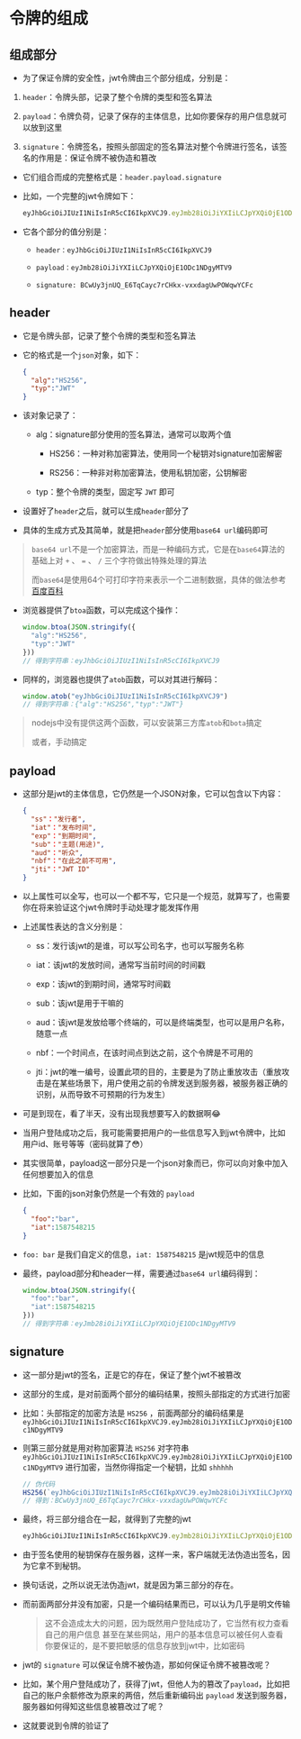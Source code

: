 # 令牌的组成

## 组成部分

  - 为了保证令牌的安全性，jwt令牌由三个部分组成，分别是：

1.  `header`：令牌头部，记录了整个令牌的类型和签名算法

2.  `payload`：令牌负荷，记录了保存的主体信息，比如你要保存的用户信息就可以放到这里

3.  `signature`：令牌签名，按照头部固定的签名算法对整个令牌进行签名，该签名的作用是：保证令牌不被伪造和篡改

  - 它们组合而成的完整格式是：`header.payload.signature`

  - 比如，一个完整的jwt令牌如下：

    ```javascript
    eyJhbGciOiJIUzI1NiIsInR5cCI6IkpXVCJ9.eyJmb28iOiJiYXIiLCJpYXQiOjE1ODc1NDgyMTV9.BCwUy3jnUQ_E6TqCayc7rCHkx-vxxdagUwPOWqwYCFc
    ```

  - 它各个部分的值分别是：

      - `header：eyJhbGciOiJIUzI1NiIsInR5cCI6IkpXVCJ9`

      - `payload：eyJmb28iOiJiYXIiLCJpYXQiOjE1ODc1NDgyMTV9`

      - `signature: BCwUy3jnUQ_E6TqCayc7rCHkx-vxxdagUwPOWqwYCFc`

## header

  - 它是令牌头部，记录了整个令牌的类型和签名算法

  - 它的格式是一个`json`对象，如下：

    ```json
    {
      "alg":"HS256",
      "typ":"JWT"
    }
    ```

  - 该对象记录了：

      - alg：signature部分使用的签名算法，通常可以取两个值

          - HS256：一种对称加密算法，使用同一个秘钥对signature加密解密

          - RS256：一种非对称加密算法，使用私钥加密，公钥解密

      - typ：整个令牌的类型，固定写 `JWT` 即可

  - 设置好了`header`之后，就可以生成`header`部分了

  - 具体的生成方式及其简单，就是把`header`部分使用`base64 url`编码即可

> `base64 url`不是一个加密算法，而是一种编码方式，它是在`base64`算法的基础上对 `+` 、 `=` 、 `/` 三个字符做出特殊处理的算法
>
> 而`base64`是使用64个可打印字符来表示一个二进制数据，具体的做法参考[百度百科](https://baike.baidu.com/item/base64/8545775?fr=aladdin "百度百科")

  - 浏览器提供了`btoa`函数，可以完成这个操作：

    ```javascript
    window.btoa(JSON.stringify({
      "alg":"HS256",
      "typ":"JWT"
    }))
    // 得到字符串：eyJhbGciOiJIUzI1NiIsInR5cCI6IkpXVCJ9
    ```

  - 同样的，浏览器也提供了`atob`函数，可以对其进行解码：

    ```javascript
    window.atob("eyJhbGciOiJIUzI1NiIsInR5cCI6IkpXVCJ9")
    // 得到字符串：{"alg":"HS256","typ":"JWT"}
    ```

> nodejs中没有提供这两个函数，可以安装第三方库`atob`和`bota`搞定
>
> 或者，手动搞定

## payload

  - 这部分是jwt的主体信息，它仍然是一个JSON对象，它可以包含以下内容：

    ```json
    {
      "ss"："发行者",
      "iat"："发布时间",
      "exp"："到期时间",
      "sub"："主题(用途)",
      "aud"："听众",
      "nbf"："在此之前不可用",
      "jti"："JWT ID"
    }
    ```

  - 以上属性可以全写，也可以一个都不写，它只是一个规范，就算写了，也需要你在将来验证这个jwt令牌时手动处理才能发挥作用

  - 上述属性表达的含义分别是：

      - ss：发行该jwt的是谁，可以写公司名字，也可以写服务名称

      - iat：该jwt的发放时间，通常写当前时间的时间戳

      - exp：该jwt的到期时间，通常写时间戳

      - sub：该jwt是用于干嘛的

      - aud：该jwt是发放给哪个终端的，可以是终端类型，也可以是用户名称，随意一点

      - nbf：一个时间点，在该时间点到达之前，这个令牌是不可用的

      - jti：jwt的唯一编号，设置此项的目的，主要是为了防止重放攻击（重放攻击是在某些场景下，用户使用之前的令牌发送到服务器，被服务器正确的识别，从而导致不可预期的行为发生）

  - 可是到现在，看了半天，没有出现我想要写入的数据啊😂

  - 当用户登陆成功之后，我可能需要把用户的一些信息写入到jwt令牌中，比如用户id、账号等等（密码就算了😳）

  - 其实很简单，payload这一部分只是一个json对象而已，你可以向对象中加入任何想要加入的信息

  - 比如，下面的json对象仍然是一个有效的 `payload`

    ```json
    {
      "foo":"bar",
      "iat":1587548215
    }
    ```

  - `foo: bar` 是我们自定义的信息，`iat: 1587548215` 是jwt规范中的信息

  - 最终，payload部分和header一样，需要通过`base64 url`编码得到：

    ```javascript
    window.btoa(JSON.stringify({
      "foo":"bar",
      "iat":1587548215
    }))
    // 得到字符串：eyJmb28iOiJiYXIiLCJpYXQiOjE1ODc1NDgyMTV9
    ```

## signature

  - 这一部分是jwt的签名，正是它的存在，保证了整个jwt不被篡改

  - 这部分的生成，是对前面两个部分的编码结果，按照头部指定的方式进行加密

  - 比如：头部指定的加密方法是 `HS256` ，前面两部分的编码结果是`eyJhbGciOiJIUzI1NiIsInR5cCI6IkpXVCJ9.eyJmb28iOiJiYXIiLCJpYXQiOjE1ODc1NDgyMTV9`

  - 则第三部分就是用对称加密算法 `HS256` 对字符串 `eyJhbGciOiJIUzI1NiIsInR5cCI6IkpXVCJ9.eyJmb28iOiJiYXIiLCJpYXQiOjE1ODc1NDgyMTV9` 进行加密，当然你得指定一个秘钥，比如 `shhhhh`

    ```javascript
    // 伪代码
    HS256(`eyJhbGciOiJIUzI1NiIsInR5cCI6IkpXVCJ9.eyJmb28iOiJiYXIiLCJpYXQiOjE1ODc1NDgyMTV9`, "shhhhh")
    // 得到：BCwUy3jnUQ_E6TqCayc7rCHkx-vxxdagUwPOWqwYCFc
    ```

  - 最终，将三部分组合在一起，就得到了完整的jwt

    ```javascript
    eyJhbGciOiJIUzI1NiIsInR5cCI6IkpXVCJ9.eyJmb28iOiJiYXIiLCJpYXQiOjE1ODc1NDgyMTV9.BCwUy3jnUQ_E6TqCayc7rCHkx-vxxdagUwPOWqwYCFc
    ```

  - 由于签名使用的秘钥保存在服务器，这样一来，客户端就无法伪造出签名，因为它拿不到秘钥。

  - 换句话说，之所以说无法伪造jwt，就是因为第三部分的存在。

  - 而前面两部分并没有加密，只是一个编码结果而已，可以认为几乎是明文传输

    > 这不会造成太大的问题，因为既然用户登陆成功了，它当然有权力查看自己的用户信息
    > &#x20;  &#x20;
    > &#x20;   甚至在某些网站，用户的基本信息可以被任何人查看
    > &#x20;  &#x20;
    > &#x20;   你要保证的，是不要把敏感的信息存放到jwt中，比如密码

  - jwt的 `signature` 可以保证令牌不被伪造，那如何保证令牌不被篡改呢？

  - 比如，某个用户登陆成功了，获得了jwt，但他人为的篡改了`payload`，比如把自己的账户余额修改为原来的两倍，然后重新编码出 `payload` 发送到服务器，服务器如何得知这些信息被篡改过了呢？

  - 这就要说到令牌的验证了
